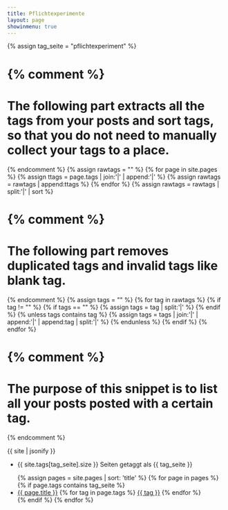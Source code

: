 ```yaml
---
title: Pflichtexperimente
layout: page
showinmenu: true
---
```

{% assign tag_seite = "pflichtexperiment" %}

{% comment %}
=======================
The following part extracts all the tags from your posts and sort tags, so that you do not need to manually collect your tags to a place.
=======================
{% endcomment %}
{% assign rawtags = "" %}
{% for page in site.pages %}
	{% assign ttags = page.tags | join:'|' | append:'|' %}
	{% assign rawtags = rawtags | append:ttags %}
{% endfor %}
{% assign rawtags = rawtags | split:'|' | sort %}

{% comment %}
=======================
The following part removes duplicated tags and invalid tags like blank tag.
=======================
{% endcomment %}
{% assign tags = "" %}
{% for tag in rawtags %}
	{% if tag != "" %}
		{% if tags == "" %}
			{% assign tags = tag | split:'|' %}
		{% endif %}
		{% unless tags contains tag %}
			{% assign tags = tags | join:'|' | append:'|' | append:tag | split:'|' %}
		{% endunless %}
	{% endif %}
{% endfor %}


{% comment %}
=======================
The purpose of this snippet is to list all your posts posted with a certain tag.
=======================
{% endcomment %}

{{ site | jsonify }}

<ul class="tags">
	<li>{{ site.tags[tag_seite].size }} Seiten getaggt als <span class="tag">{{ tag_seite }}</span></li>
</ul>
<ul>
{% assign pages = site.pages | sort: 'title' %}
{% for page in pages %}
	 {% if page.tags contains tag_seite %}
	 <li>
	 <a href="{{ page.url }}">{{ page.title }}</a>
	 {% for tag in page.tags %}
		 <a class="tag" href="/tags/{{ tag | slugify }}">{{ tag }}</a>
	 {% endfor %}
	 </li>
	 {% endif %}
{% endfor %}
</ul>
